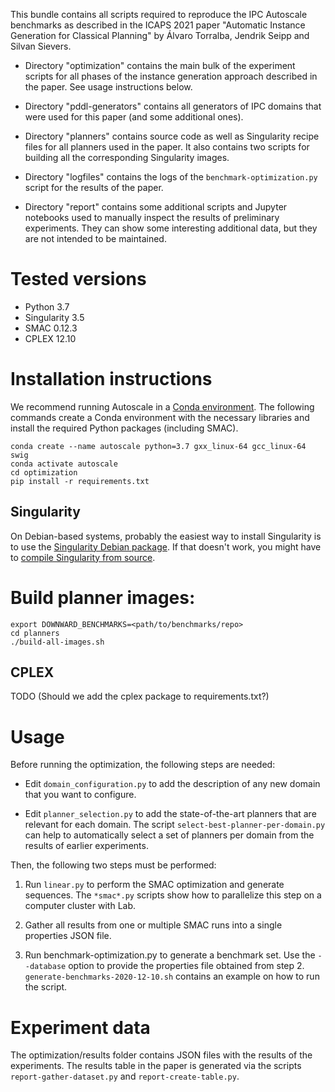 This bundle contains all scripts required to reproduce the IPC Autoscale
benchmarks as described in the ICAPS 2021 paper "Automatic Instance
Generation for Classical Planning" by Álvaro Torralba, Jendrik Seipp and
Silvan Sievers.

* Directory "optimization" contains the main bulk of the experiment
  scripts for all phases of the instance generation approach described in
  the paper. See usage instructions below.

* Directory "pddl-generators" contains all generators of IPC domains that
  were used for this paper (and some additional ones).

* Directory "planners" contains source code as well as Singularity recipe
  files for all planners used in the paper. It also contains two scripts
  for building all the corresponding Singularity images.

* Directory "logfiles" contains the logs of the `benchmark-optimization.py`
  script for the results of the paper.

* Directory "report" contains some additional scripts and Jupyter
  notebooks used to manually inspect the results of preliminary
  experiments. They can show some interesting additional data, but they
  are not intended to be maintained.


# Tested versions

 - Python 3.7
 - Singularity 3.5
 - SMAC 0.12.3
 - CPLEX 12.10


# Installation instructions

We recommend running Autoscale in a [Conda environment](https://conda.io).
The following commands create a Conda environment with the necessary
libraries and install the required Python packages (including SMAC).

    conda create --name autoscale python=3.7 gxx_linux-64 gcc_linux-64 swig
    conda activate autoscale
    cd optimization
    pip install -r requirements.txt

## Singularity

On Debian-based systems, probably the easiest way to install Singularity
is to use the [Singularity Debian
package](https://packages.debian.org/singularity-container). If that
doesn't work, you might have to [compile Singularity from
source](https://sylabs.io/guides/3.5/user-guide/).

# Build planner images:

    export DOWNWARD_BENCHMARKS=<path/to/benchmarks/repo>
    cd planners
    ./build-all-images.sh

## CPLEX

TODO (Should we add the cplex package to requirements.txt?)


# Usage

Before running the optimization, the following steps are needed:
* Edit `domain_configuration.py` to add the description of any new domain that you want to configure.

* Edit `planner_selection.py` to add the state-of-the-art planners that are relevant for
  each domain. The script `select-best-planner-per-domain.py` can help to automatically
  select a set of planners per domain from the results of earlier experiments.

Then, the following two steps must be performed:
1. Run `linear.py` to perform the SMAC optimization and generate sequences.
   The `*smac*.py` scripts show how to parallelize this step on a computer cluster with Lab.

2. Gather all results from one or multiple SMAC runs into a single properties JSON file.

3. Run benchmark-optimization.py to generate a benchmark set. Use the `--database` option to provide
   the properties file obtained from step 2.
   `generate-benchmarks-2020-12-10.sh` contains an example on how to run the script.


# Experiment data

The optimization/results folder contains JSON files with the results of the experiments.
The results table in the paper is generated via the scripts `report-gather-dataset.py` and
`report-create-table.py`.

